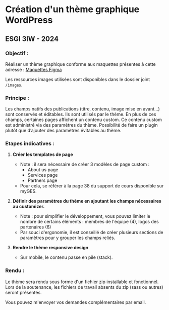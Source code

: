 # Création d'un thème graphique WordPress
## ESGI 3IW - 2024

### Objectif :
Réaliser un thème graphique conforme aux maquettes présentes à cette adresse :
[Maquettes Figma](https://www.figma.com/file/ioNDgFNsAWrewv8uP659et/Th%C3%A8me-Exam-WP---light?type=design&node-id=0-1&mode=design&t=J45Zsx46xCjlF1hm-0)

Les ressources images utilisées sont disponibles dans le dossier joint `/images`.

### Principe : 
Les champs natifs des publications (titre, contenu, image mise en avant...) sont conservés et éditables. Ils sont utilisés par le thème.
En plus de ces champs, certaines pages affichent un contenu custom. Ce contenu custom est administré via des paramètres du thème. 
Possibilité de faire un plugin plutôt que d’ajouter des paramètres évitables au thème.

### Etapes indicatives :

1. **Créer les templates de page**
   - Note : il sera nécessaire de créer 3 modèles de page custom :
     - About us page
     - Services page
     - Partners page
   - Pour cela, se référer à la page 38 du support de cours disponible sur myGES.

2. **Définir des paramètres du thème en ajoutant les champs nécessaires au customizer.**
   - Note : pour simplifier le développement, vous pouvez limiter le nombre de certains éléments : membres de l'équipe (4), logos des partenaires (6)
   - Par souci d'ergonomie, il est conseillé de créer plusieurs sections de paramètres pour y grouper les champs reliés.

3. **Rendre le thème responsive design**
   - Sur mobile, le contenu passe en pile (stack).

### Rendu :
Le thème sera rendu sous forme d'un fichier zip installable et fonctionnel.
Lors de la soutenance, les fichiers de travail absents du zip (sass ou autres) seront présentés.

Vous pouvez m'envoyer vos demandes complémentaires par email.
